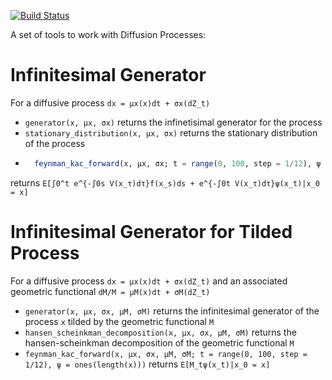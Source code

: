 [![Build Status](https://travis-ci.org/matthieugomez/ContinuousTimeMarkovOperators.jl.svg?branch=master)](https://travis-ci.org/matthieugomez/ContinuousTimeMarkovOperators.jl)

A set of tools to work with Diffusion Processes:

# Infinitesimal Generator
For a diffusive process `dx = μx(x)dt + σx(dZ_t)`
- `generator(x, μx, σx)` returns the infinetisimal generator for the process 
- `stationary_distribution(x, μx, σx)` returns the stationary distribution of the process 
- ```julia
	feynman_kac_forward(x, μx, σx; t = range(0, 100, step = 1/12), ψ = ones(length(x)), f = zeros(length(x)), V = zeros(length(x)))
	```	 
returns `E[∫0^t e^{-∫0s V(x_τ)dτ}f(x_s)ds + e^{-∫0t V(x_τ)dτ}ψ(x_t)|x_0 = x]` 

# Infinitesimal Generator for Tilded Process
For a diffusive process `dx = μx(x)dt + σx(dZ_t)` and an associated geometric functional `dM/M = μM(x)dt + σM(dZ_t)`
- `generator(x, μx, σx, μM, σM)` returns the infinitesimal generator of the process `x` tilded by the geometric functional `M` 
- `hansen_scheinkman_decomposition(x, μx, σx, μM, σM)` returns the hansen-scheinkman decomposition of the geometric functional `M`
- `feynman_kac_forward(x, μx, σx, μM, σM; t = range(0, 100, step = 1/12), ψ = ones(length(x)))` returns  `E[M_tψ(x_t)|x_0 = x]`
